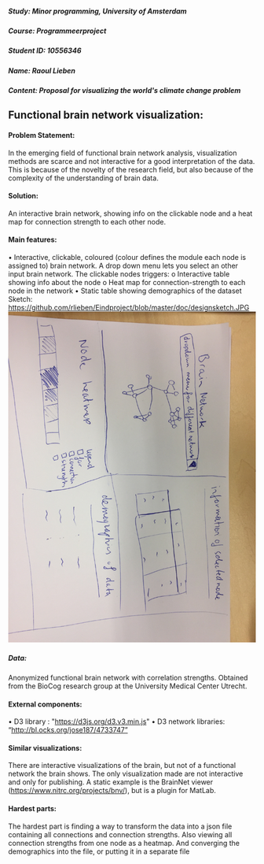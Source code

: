 ##### Study: Minor programming, University of Amsterdam
##### Course: Programmeerproject
##### Student ID: 10556346
##### Name: Raoul Lieben
##### Content: Proposal for visualizing the world's climate change problem


## Functional brain network visualization:

#### Problem Statement:
In the emerging field of functional brain network analysis, visualization methods are scarce and not interactive for a good interpretation of the data. This is because of the novelty of the research field, but also because of the complexity of the understanding of brain data.

#### Solution:
An interactive brain network, showing info on the clickable node and a heat map for connection strength to each other node. 

#### Main features:
•	Interactive, clickable, coloured (colour defines the module each node is assigned to) brain network. A drop down menu lets you select an other input brain network. The clickable nodes triggers:
    o	Interactive table showing info about the node
    o	Heat map for connection-strength to each node in the network
•	Static table showing demographics of the dataset
Sketch: https://github.com/rlieben/Eindproject/blob/master/doc/designsketch.JPG
![](doc/designsketch.jpg)

##### Data:
Anonymized functional brain network with correlation strengths. Obtained from the BioCog research group at the University Medical Center Utrecht. 

#### External components:
•	D3 library : "https://d3js.org/d3.v3.min.js"
•	D3 network libraries: “http://bl.ocks.org/jose187/4733747”

#### Similar visualizations:
There are interactive visualizations of the brain, but not of a functional network the brain shows. The only visualization made are not interactive and only for publishing. A static example is the BrainNet viewer (https://www.nitrc.org/projects/bnv/), but is a plugin for MatLab.

#### Hardest parts:
The hardest part is finding a way to transform the data into a json file containing all connections and connection strengths. Also viewing all connection strengths from one node as a heatmap. And converging the demographics into the file, or putting it in a separate file
